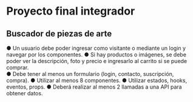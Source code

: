 # Proyecto final integrador

## Buscador de piezas de arte

● Un usuario debe poder ingresar como visitante o mediante un login y navegar por 
los componentes. 
● Si hay productos o imágenes, se debe poder ver la descripción, foto y precio e 
ingresarlo al carrito si se puede comprar.  
● Debe tener al menos un formulario (login, contacto, suscripción, compra). 
● Utilizar al menos 8 componentes. 
● Utilizar estados, hooks, eventos, props. 
● Deberá realizar al menos 2 llamadas a una API para obtener datos.
